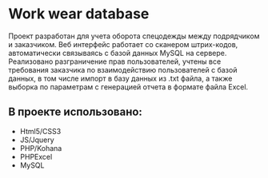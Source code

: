 # Work wear database
Проект разработан для учета оборота спецодежды между подрядчиком и заказчиком. Веб интерфейс работает со сканером штрих-кодов, автоматически связываясь с базой данных MySQL на сервере. Реализовано разграничение прав пользователей, учтены все требования заказчика по взаимодействию пользователей с базой данных, в том числе импорт в базу данных из .txt файла, а также выборка по параметрам с генерацией отчета в формате файла Excel. 
## В проекте использовано:
- Html5/CSS3
- JS/Jquery
- PHP/Kohana
- PHPExcel
- MySQL